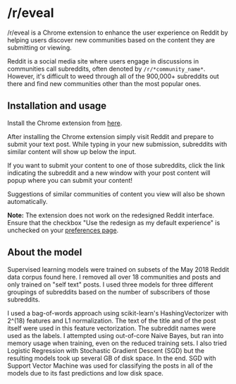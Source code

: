 # /r/eveal

/r/eveal is a Chrome extension to enhance the user experience on Reddit by helping users
discover new communities based on the content they are submitting or viewing.

Reddit is a social media site where users engage in discussions in communities call
subreddits, often denoted by `/r/*community_name*`. However, it's difficult to weed
through all of the 900,000+ subreddits out there and find new communities other than the
most popular ones.

## Installation and usage

Install the Chrome extension from
[here](https://chrome.google.com/webstore/detail/subreddits-with-content-l/iaepjdnahmaliipimelmheobbdeplhah).

After installing the Chrome extension simply visit Reddit and prepare to submit your
text post. While typing in your new submission, subreddits with similar content will
show up below the input.

If you want to submit your content to one of those subreddits, click the link indicating
the subreddit and a new window with your post content will popup where you can submit
your content!

Suggestions of similar communities of content you view will also be shown automatically.

**Note:** The extension does not work on the redesigned Reddit interface. Ensure that
the checkbox "Use the redesign as my default experience" is unchecked on your
[preferences page](https://www.reddit.com/prefs).

## About the model

Supervised learning models were trained on subsets of the May 2018 Reddit data corpus
found here. I removed all over 18 communities and posts and only trained on "self text"
posts. I used three models for three different groupings of subreddits based on the
number of subscribers of those subreddits. 

I used a bag-of-words approach using scikit-learn's HashingVectorizer with 2^(18)
features and L1 normalization. The text of the title and of the post itself were used in
this feature vectorization. The subreddit names were used as the labels. I attempted
using out-of-core Naive Bayes, but ran into memory usage when training, even on the
reduced training sets. I also tried Logistic Regression with Stochastic Gradient Descent
(SGD) but the resulting models took up several GB of disk space. In the end. SGD with
Support Vector Machine was used for classifying the posts in all of the models due to
its fast predictions and low disk space.
